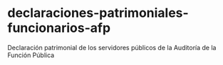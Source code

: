 # declaraciones-patrimoniales-funcionarios-afp
Declaración patrimonial de los servidores públicos de la Auditoría de la Función Pública
